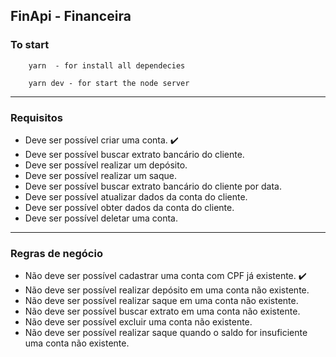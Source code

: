 ## FinApi - Financeira



### To start
    
        yarn  - for install all dependecies
    
        yarn dev - for start the node server
    

---

### Requisitos

- Deve ser possível criar uma conta. ✔️
- Deve ser possível buscar extrato bancário do cliente.
- Deve ser possível realizar um depósito.
- Deve ser possível realizar um saque.
- Deve ser possível buscar extrato bancário do cliente por data.
- Deve ser possível atualizar dados da conta do cliente.
- Deve ser possível obter dados da conta do cliente.
- Deve ser possível deletar uma conta.

--- 

### Regras de negócio

- Não deve ser possível cadastrar uma conta com CPF já existente. ✔️
- Não deve ser possível realizar depósito em uma conta não existente.
- Não deve ser possível realizar saque em uma conta não existente.
- Não deve ser possível buscar extrato em uma conta não existente.
- Não deve ser possível excluir uma conta não existente.
- Não deve ser possível realizar saque quando o saldo for insuficiente uma conta não existente.
